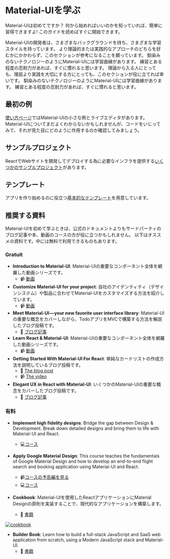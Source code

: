 # Material-UIを学ぶ

<p class="description">Material-UIは初めてですか？ 何から始めればいいのかを知っていれば、簡単に習得できますよ! このガイドを読めばすぐに開始できます。</p>

Material-UIの開発者は、さまざまなバックグラウンドを持ち、さまざまな学習スタイルを持っています。 より理論的または実践的なアプローチのどちらを好むかにかかわらず、このセクションが参考になることを願っています。 馴染みのないテクノロジーのようにMaterial-UIには学習曲線があります。 練習とある程度の忍耐力があれば、すぐに慣れると思います。 理論から入る人にとっても、理屈より実践を大切にする方にとっても、このセクションが役に立てれば幸いです。 馴染みのないテクノロジーのようにMaterial-UIには学習曲線があります。 練習とある程度の忍耐力があれば、すぐに慣れると思います。

## 最初の例

[使い方ページ](/getting-started/usage/#quick-start)ではMaterial-UIの小さな例とライブエディタがあります。 Material-UIについてまだよくわからないかもしれませんが、コードをいじってみて、それが見た目にどのように作用するのか確認してみましょう。

## サンプルプロジェクト

ReactでWebサイトを開発してデプロイする為に必要なインフラを提供する[いくつかのサンプルプロジェクト](/getting-started/example-projects/)があります。

## テンプレート

アプリを作り始めるのに役立つ[基本的なテンプレート](/getting-started/templates/)を用意しています。

## 推奨する資料

Material-UIを初めて学ぶときは、公式のドキュメントよりもサードパーティのブログ記事や本、動画のコースの方が役に立つかもしれません。 以下はオススメの資料です。中には無料で利用できるものもあります。

### Gratuit

- **Introduction to Material-UI**: Material-UIの重要なコンポーネント全体を網羅した動画シリーズです。
  - 📹 [動画](https://www.youtube.com/watch?v=pHclLuRolzE&list=PLQg6GaokU5CwiVmsZ0d_9Zsg_DnIP_xwr)
- **Customize Material-UI for your project**: 自社のアイデンティティ（デザインシステム）や製品に合わせてMaterial-UIをカスタマイズする方法を紹介しています。
  - 📹 [動画](https://www.youtube.com/watch?v=bDkB3LoQKxs)
- **Meet Material-UI — your new favorite user interface library**: Material-UIの重要な概念をカバーしながら、TodoアプリをMVCで構築する方法を解説したブログ投稿です。
  - 📝 [ブログ記事](https://medium.freecodecamp.org/meet-your-material-ui-your-new-favorite-user-interface-library-6349a1c88a8c)
- **Learn React & Material-UI**: Material-UIの重要なコンポーネント全体を網羅した動画シリーズです。
  - 📹 [動画](https://www.youtube.com/watch?v=xm4LX5fJKZ8&list=PLcCp4mjO-z98WAu4sd0eVha1g-NMfzHZk)
- **Getting Started With Material-UI For React**: 単純なカードリストの作成方法を説明しているブログ投稿です。
  - 📝 [The blog post](https://medium.com/codingthesmartway-com-blog/getting-started-with-material-ui-for-react-material-design-for-react-364b2688b555)
  - 📹 [The video](https://www.youtube.com/watch?v=PWadEeOuv5o)
- **Elegant UX in React with Material-UI**: いくつかのMaterial-UIの重要な概念をカバーしたブログ投稿です。
  - 📝 [ブログ記事](https://alligator.io/react/material-ui/)

### 有料

- **Implement high fidelity designs**: Bridge the gap between Design & Development. Break down detailed designs and bring them to life with Material-UI and React.

  - 💻[コース](https://click.linksynergy.com/deeplink?id=IVuPfk1F/Ow&mid=39197&murl=https%3A%2F%2Fwww.udemy.com%2Fcourse%2Fimplement-high-fidelity-designs-with-material-ui-and-reactjs%2F)

- **Apply Google Material Design**: This course teaches the fundamentals of Google Material Design and how to develop an end-to-end flight search and booking application using Material-UI and React.

  - 📹[コースの予告編を見る](https://www.youtube.com/watch?v=hhZ6yFvCWho)
  - 💻[コース](https://bonsaiilabs.com/courseDetail/material-ui-with-react)

- **Cookbook**: Material-UIを使用したReactアプリケーションにMaterial Designの原則を実装することで、現代的なアプリケーションを構築します。
  - 📘 [書籍](https://www.amazon.com/gp/product/1789615224/)

[![cookbook](/static/blog/material-ui-v4-is-out/cookbook.png)](https://www.amazon.com/gp/product/1789615224/)

- **Builder Book**: Learn how to build a full-stack JavaScript and SaaS web application from scratch, using a Modern JavaScript stack and Material-UI.
  - 📘 [書籍](https://builderbook.org/)
